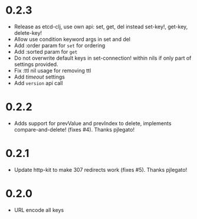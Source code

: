 # 0.2.3

- Release as etcd-clj, use own api: set, get, del instead set-key!, get-key, delete-key!
- Allow use condition keyword args in set and del
- Add :order param for `set` for ordering
- Add :sorted param for `get`
- Do not overwrite default keys in set-connection! within nils if only part of settings provided.
- Fix :ttl nil usage for removing ttl
- Add *timeout* settings 
- Add `version` api call

# 0.2.2

- Adds support for prevValue and prevIndex to delete, implements compare-and-delete! (fixes #4). Thanks pjlegato!

# 0.2.1

- Update http-kit to make 307 redirects work (fixes #5). Thanks pjlegato!

# 0.2.0

- URL encode all keys
